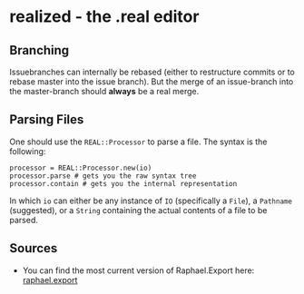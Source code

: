 realized - the .real editor
===========================

## Branching

Issuebranches can internally be rebased
(either to restructure commits or to rebase master into the issue branch).
But the merge of an issue-branch into the master-branch should **always** be
a real merge.

## Parsing Files

One should use the `REAL::Processor` to parse a file.
The syntax is the following:

    processor = REAL::Processor.new(io)
    processor.parse # gets you the raw syntax tree
    processor.contain # gets you the internal representation

In which `io` can either be any instance of `IO` (specifically a `File`),
a `Pathname` (suggested), or a `String` containing the actual contents of
a file to be parsed.

## Sources

- You can find the most current version of Raphael.Export here: [raphael.export][1]

[1]: https://raw.github.com/ElbertF/Raphael.Export/master/raphael.export.js
